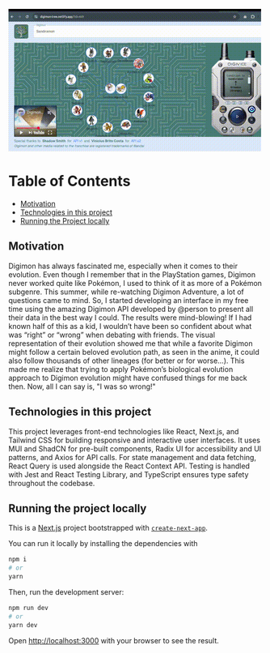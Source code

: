 ![Demo Gif](./src/assets/demo/demo.gif)

# Table of Contents
- [Motivation](#motivation)
- [Technologies in this project](#technologies-in-this-project)
- [Running the Project locally](#running-the-project-locally)

## Motivation
Digimon has always fascinated me, especially when it comes to their evolution.
Even though I remember that in the PlayStation games, Digimon never worked quite like Pokémon, I used to think of it as more of a Pokémon subgenre. This summer, while re-watching Digimon Adventure, a lot of questions came to mind. So, I started developing an interface in my free time using the amazing Digimon API developed by @person to present all their data in the best way I could. The results were mind-blowing! If I had known half of this as a kid, I wouldn’t have been so confident about what was “right” or “wrong” when debating with friends. The visual representation of their evolution showed me that while a favorite Digimon might follow a certain beloved evolution path, as seen in the anime, it could also follow thousands of other lineages (for better or for worse…). This made me realize that trying to apply Pokémon’s biological evolution approach to Digimon evolution might have confused things for me back then. Now, all I can say is, "I was so wrong!"

## Technologies in this project
This project leverages front-end technologies like React, Next.js, and Tailwind CSS for building responsive and interactive user interfaces. It uses MUI and ShadCN for pre-built components, Radix UI for accessibility and UI patterns, and Axios for API calls. For state management and data fetching, React Query is used alongside the React Context API. Testing is handled with Jest and React Testing Library, and TypeScript ensures type safety throughout the codebase.


## Running the project locally
This is a [Next.js](https://nextjs.org) project bootstrapped with [`create-next-app`](https://nextjs.org/docs/app/api-reference/cli/create-next-app).

You can run it locally by installing the dependencies with
```bash
npm i
# or
yarn
```

Then, run the development server:

```bash
npm run dev
# or
yarn dev
```

Open [http://localhost:3000](http://localhost:3000) with your browser to see the result.
